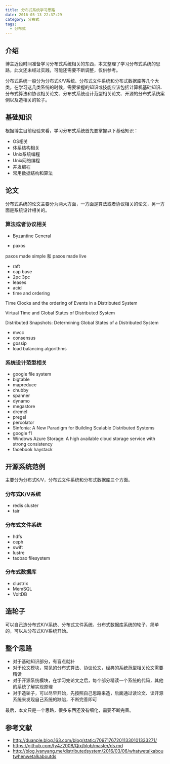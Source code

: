 ```yaml
---
title: 分布式系统学习思路
date: 2016-05-13 22:37:29
category: 分布式
tags:
  - 分布式
---
```


## 介绍

博主近段时间准备学习分布式系统相关的东西，本文整理了学习分布式系统的思路，此文还未经过实践，可能还需要不断调整，仅供参考。

分布式系统一般分为分布式K/V系统、分布式文件系统和分布式数据库等几个大类，在学习这几类系统的时候，需要掌握的知识或技能应该包括计算机基础知识、分布式算法和协议相关论文、分布式系统设计范型相关论文、开源的分布式系统案例以及造相关的轮子。

## 基础知识

根据博主目前经验来看，学习分布式系统首先要掌握以下基础知识：

*   OS相关
*   体系结构相关
*   Unix系统编程
*   Unix网络编程
*   并发编程
*   常用数据结构和算法

## 论文

分布式系统的论文主要分为两大方面，一方面是算法或者协议相关的论文，另一方面是系统设计相关的。

### 算法或者协议相关

*   Byzantine General

*   paxos

paxos made simple 和 paxos made live

*   raft
*   cap base
*   2pc 3pc
*   leases
*   acid
*   time and ordering

Time Clocks and the ordering of Events in a Distributed System

Virtual Time and Global States of Distributed System

Distributed Snapshots: Determining Global States of a Distributed System

*   mvcc
*   consensus
*   gossip
*   load balancing algorithms

### 系统设计范型相关

*   google file system
*   bigtable
*   mapreduce
*   chubby
*   spanner
*   dynamo
*   megastore
*   dremel
*   pregel
*   percolator
*   Sinfonia: A New Paradigm for Building Scalable Distributed Systems
*   google f1
*   Windows Azure Storage: A high available cloud storage service with strong consistency
*   facebook haystack

## 开源系统范例

主要分为分布式K/V，分布式文件系统和分布式数据库三个方面。

### 分布式K/V系统

*   redis cluster
*   tair

### 分布式文件系统

*   hdfs
*   ceph
*   swift
*   lustre
*   taobao filesystem

### 分布式数据库

*   clustrix
*   MemSQL
*   VoltDB

## 造轮子

可以自己造分布式K/V系统、分布式文件系统、分布式数据库系统的轮子，简单的，可以从分布式K/V系统开始。

## 整个思路

*   对于基础知识部分，有盲点就补
*   对于论文模块，常见的分布式算法、协议论文，经典的系统范型相关论文需要精读
*   对于开源系统模块，在学习完论文之后，每个部分精读一个系统的代码，其他的系统了解实现原理
*   对于造轮子，可以尽早开始，先按照自己思路来造，后面通过读论文、读开源系统来发现自己系统的缺陷，不断完善即可

最后，本文只是一个思路，很多东西还没有细化，需要不断完善。

## 参考文献

*   http://duanple.blog.163.com/blog/static/709717672011330101333271/
*   https://github.com/ty4z2008/Qix/blob/master/ds.md
*   http://blog.ivanyang.me/distributedsystem/2016/03/06/whatwetalkaboutwhenwetalkaboutds
